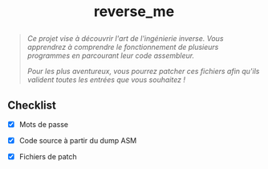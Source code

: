 # <p align="center">reverse_me</p>
> *Ce projet vise à découvrir l'art de l'ingénierie inverse. Vous apprendrez à comprendre le fonctionnement de plusieurs programmes en parcourant leur code assembleur.*
>
> *Pour les plus aventureux, vous pourrez patcher ces fichiers afin qu'ils valident toutes les entrées que vous souhaitez !*

## Checklist
- [x] Mots de passe
- [x] Code source à partir du dump ASM
- [x] Fichiers de patch

